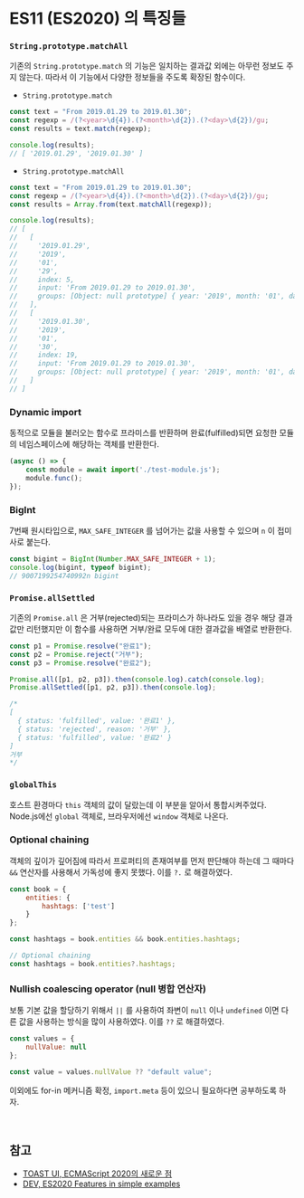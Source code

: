 # ES11 (ES2020) 의 특징들

### `String.prototype.matchAll`

기존의 `String.prototype.match` 의 기능은 일치하는 결과값 외에는 아무런 정보도 주지 않는다. 따라서 이 기능에서 다양한 정보들을 주도록 확장된 함수이다.

* `String.prototype.match`

```javascript
const text = "From 2019.01.29 to 2019.01.30";
const regexp = /(?<year>\d{4}).(?<month>\d{2}).(?<day>\d{2})/gu;
const results = text.match(regexp);

console.log(results);
// [ '2019.01.29', '2019.01.30' ]
```

* `String.prototype.matchAll`

```javascript
const text = "From 2019.01.29 to 2019.01.30";
const regexp = /(?<year>\d{4}).(?<month>\d{2}).(?<day>\d{2})/gu;
const results = Array.from(text.matchAll(regexp));

console.log(results);
// [
//   [
//     '2019.01.29',
//     '2019',
//     '01',
//     '29',
//     index: 5,
//     input: 'From 2019.01.29 to 2019.01.30',
//     groups: [Object: null prototype] { year: '2019', month: '01', day: '29' }
//   ],
//   [
//     '2019.01.30',
//     '2019',
//     '01',
//     '30',
//     index: 19,
//     input: 'From 2019.01.29 to 2019.01.30',
//     groups: [Object: null prototype] { year: '2019', month: '01', day: '30' }
//   ]
// ]
```

### Dynamic import

동적으로 모듈을 불러오는 함수로 프라미스를 반환하며 완료(fulfilled)되면 요청한 모듈의 네임스페이스에 해당하는 객체를 반환한다.

```javascript
(async () => {
    const module = await import('./test-module.js');
    module.func();
});
```

### BigInt

7번째 원시타입으로, `MAX_SAFE_INTEGER` 를 넘어가는 값을 사용할 수 있으며 `n` 이 접미사로 붙는다.

```javascript
const bigint = BigInt(Number.MAX_SAFE_INTEGER + 1);
console.log(bigint, typeof bigint);
// 9007199254740992n bigint
```

### `Promise.allSettled`

기존의 `Promise.all` 은 거부(rejected)되는 프라미스가 하나라도 있을 경우 해당 결과값만 리턴했지만 이 함수를 사용하면 거부/완료 모두에 대한 결과값을 배열로 반환한다.

```javascript
const p1 = Promise.resolve("완료1");
const p2 = Promise.reject("거부");
const p3 = Promise.resolve("완료2");

Promise.all([p1, p2, p3]).then(console.log).catch(console.log);
Promise.allSettled([p1, p2, p3]).then(console.log);

/*
[
  { status: 'fulfilled', value: '완료1' },
  { status: 'rejected', reason: '거부' },
  { status: 'fulfilled', value: '완료2' }
]
거부
*/
```

### `globalThis`

호스트 환경마다 `this` 객체의 값이 달랐는데 이 부분을 알아서 통합시켜주었다. Node.js에선 `global` 객체로, 브라우저에선 `window` 객체로 나온다.

### Optional chaining

객체의 깊이가 깊어짐에 따라서 프로퍼티의 존재여부를 먼저 판단해야 하는데 그 때마다 `&&` 연산자를 사용해서 가독성에 좋지 못했다. 이를 `?.` 로 해결하였다.

```javascript
const book = {
    entities: {
        hashtags: ['test']
    }
};

const hashtags = book.entities && book.entities.hashtags;

// Optional chaining
const hashtags = book.entities?.hashtags;
```

### Nullish coalescing operator (null 병합 연산자)

보통 기본 값을 할당하기 위해서 `||` 를 사용하여 좌변이 `null` 이나 `undefined` 이면 다른 값을 사용하는 방식을 많이 사용하였다. 이를 `??` 로 해결하였다.

```javascript
const values = {
    nullValue: null
};

const value = values.nullValue ?? "default value";
```

이외에도 for-in 메커니즘 확정, `import.meta` 등이 있으니 필요하다면 공부하도록 하자.

<br>

## 참고

* [TOAST UI, ECMAScript 2020의 새로운 점](https://ui.toast.com/weekly-pick/ko_20200409/)
* [DEV, ES2020 Features in simple examples](https://dev.to/carlillo/es2020-features-in-simple-examples-1513)